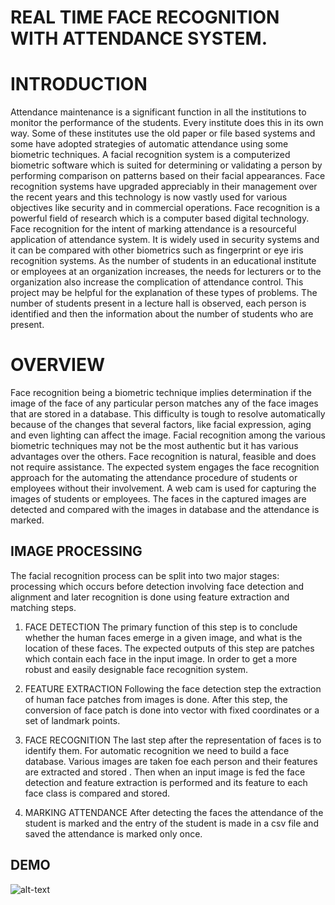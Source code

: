 
# REAL TIME FACE RECOGNITION WITH ATTENDANCE SYSTEM.
# INTRODUCTION

Attendance maintenance is a significant function in all the institutions to monitor the performance of the students. Every institute does this in its own way. Some of these institutes use the old paper or file based systems and some have adopted strategies of automatic attendance using some biometric techniques.  A facial recognition system is a computerized biometric software which is suited for determining or validating a person by performing comparison on patterns based on their facial appearances. Face recognition systems have upgraded appreciably in their management over the recent years and this technology is now vastly used for various objectives like security and in commercial operations. Face recognition is a powerful field of research which is a computer based digital technology. Face recognition for the intent of marking attendance is a resourceful application of attendance system. It is widely used in security systems and it can be compared with other biometrics such as fingerprint or eye iris recognition systems. As the number of students in an educational institute or employees at an organization increases, the needs for lecturers or to the organization also increase the complication of attendance control. This project may be helpful for the explanation of these types of problems. The number of students present in a lecture hall is observed, each person is identified and then the information about the number of students who are present.


# OVERVIEW

Face recognition being a biometric technique implies determination if the image of the face of any particular person matches any of the face images that are stored in a database. This difficulty is tough to resolve automatically because of the changes that several factors, like facial expression, aging and even lighting can affect the image. Facial recognition among the various biometric techniques may not be the most authentic but it has various advantages over the others. Face recognition is natural, feasible and does not require assistance. The expected system engages the face recognition approach for the automating the attendance procedure of students or employees without their involvement. A web cam is used for capturing the images of students or employees. The faces in the captured images are detected and compared with the images in database and the attendance is marked.

## IMAGE PROCESSING

The facial recognition process can be split into two major stages: processing which occurs before detection involving face detection and alignment and later recognition is done using feature extraction and matching steps.
	

 1. FACE DETECTION
		 The primary function of this step is to conclude whether the human faces emerge in a given image, and what is the location of these faces. The expected outputs of this step are patches which contain each face in the input image. In order to get a more robust and easily designable face recognition system.
		 
 2. FEATURE EXTRACTION
		 Following the face detection step the extraction of human face patches from images is done. After this step, the conversion of face patch is done into vector with fixed coordinates or a set of landmark points.
		 
 3. FACE RECOGNITION
		The last step after the representation of faces is to identify them. For automatic recognition we need to build a face database. Various images are taken foe each person and their features are extracted and stored . Then when an input image is fed the face detection and feature extraction is performed and its feature to each face class is compared and stored.
		
 4. MARKING ATTENDANCE
		 After detecting the faces the attendance of the student is marked and the entry of the student is made in a csv file and saved the attendance is marked only once.

## DEMO

![alt-text](https://github.com/akhiilkasare/face-recognition-with-attendance-system/blob/master/face_recog_attendance/face_recognition.gif)

